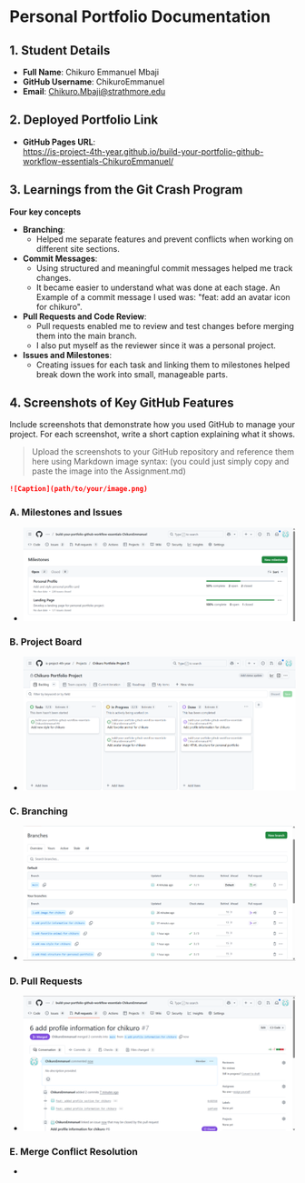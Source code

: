 # Personal Portfolio Documentation

## 1. Student Details

- **Full Name**: Chikuro Emmanuel Mbaji
- **GitHub Username**: ChikuroEmmanuel
- **Email**: Chikuro.Mbaji@strathmore.edu

## 2. Deployed Portfolio Link

- **GitHub Pages URL**:  
   https://is-project-4th-year.github.io/build-your-portfolio-github-workflow-essentials-ChikuroEmmanuel/

## 3. Learnings from the Git Crash Program

**Four key concepts** 
- **Branching**:
  - Helped me separate features and prevent conflicts when working on            different site sections. 
- **Commit Messages**:
  - Using structured and meaningful commit messages helped me track changes.
  - It became easier to understand what was done at each stage. An Example       of a commit message I used was: "feat: add an avatar icon for chikuro".
- **Pull Requests and Code Review**:
  - Pull requests enabled me to review and test changes before merging them      into the main branch.
  - I also put myself as the reviewer since it was a personal project. 
- **Issues and Milestones**:
  - Creating issues for each task and linking them to milestones helped          break down the work into small, manageable parts.


## 4. Screenshots of Key GitHub Features

Include screenshots that demonstrate how you used GitHub to manage your project. For each screenshot, write a short caption explaining what it shows.

> Upload the screenshots to your GitHub repository and reference them here using Markdown image syntax:
> (you could just simply copy and paste the image into the Assignment.md)

```markdown
![Caption](path/to/your/image.png)
```

### A. Milestones and Issues

- ![Milestones](assets/Milestones.png) 

### B. Project Board

- ![Project Board](assets/ProjectBoard.png) 

### C. Branching

- ![Milestones](assets/Branches.png) 

### D. Pull Requests

- ![Pull Requests](assets/MergeRequest.png) 

### E. Merge Conflict Resolution

- 
